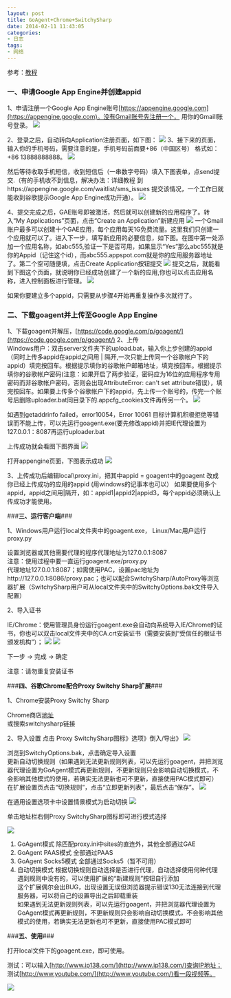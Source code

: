 ```yaml
---
layout: post
title: GoAgent+Chrome+SwitchySharp
date: 2014-02-11 11:43:05
categories:
- 日志
tags:
- 网络
---
```


参考：[教程](https://code.google.com/p/goagent/wiki/InstallGuide#goagent_GAE平台部署教程)
   
### **一、申请Google App Engine并创建appid** ###

1、申请注册一个Google App Engine账号[https://appengine.google.com](https://appengine.google.com)。没有Gmail账号先注册一个， 用你的Gmaill账号登录。
![](http://i1328.photobucket.com/albums/w532/xwlogic/1_zps0449ece8.jpg)

2、登录之后，自动转向Application注册页面，如下图：
![](http://i1328.photobucket.com/albums/w532/xwlogic/2_zpsf31dbae2.jpg)
3、接下来的页面，输入你的手机号码，需要注意的是，手机号码前面要+86（中国区号） 格式如：+86 13888888888。
![](http://i1328.photobucket.com/albums/w532/xwlogic/3_zpsad494b1f.jpg)

然后等待收取手机短信，收到短信后（一串数字号码）填入下图表单，点send提交.（有的手机收不到信息，解决办法：详细教程 到https://appengine.google.com/waitlist/sms_issues 提交该情况，一个工作日就能收到谷歌提示Google App Engine成功开通）。
![](http://i1328.photobucket.com/albums/w532/xwlogic/4_zps879674b2.jpg)

4、提交完成之后，GAE账号即被激活，然后就可以创建新的应用程序了。转入“My Applications”页面，点击“Create an Application”新建应用
![](http://i1328.photobucket.com/albums/w532/xwlogic/5_zps89f93e7b.jpg)
一个Gmail账户最多可以创建十个GAE应用，每个应用每天1G免费流量。这里我们只创建一个应用就可以了。进入下一步，填写新应用的必要信息，如下图。在图中第一处添加一个应用名称，如abc555,验证一下是否可用，如果显示“Yes”那么abc555就是你的Appid（记住这个id），而abc555.appspot.com就是你的应用服务器地址了。第二个空可随便填，点击Create Application按钮提交
![](http://i1328.photobucket.com/albums/w532/xwlogic/6_zps7efc74ae.jpg)
提交之后，就能看到下图这个页面，就说明你已经成功创建了一个新的应用,你也可以点击应用名称，进入控制面板进行管理。
![](http://i1328.photobucket.com/albums/w532/xwlogic/7_zpsb50f1f85.jpg)

如果你要建立多个appid，只需要从步骤4开始再重复操作多次就行了。


### **二、下载goagent并上传至Google App Engine** ###

1、下载goagent并解压，[https://code.google.com/p/goagent/](https://code.google.com/p/goagent/)
2、上传    
Windows用户：双击server文件夹下的upload.bat，输入你上步创建的appid（同时上传多appid在appid之间用 | 隔开,一次只能上传同一个谷歌帐户下的appid）填完按回车。根据提示填你的谷歌帐户邮箱地址，填完按回车。根据提示填你的谷歌帐户密码(注意：如果开启了两步验证，密码应为16位的应用程序专用密码而非谷歌帐户密码，否则会出现AttributeError: can't set attribute错误），填完按回车。如果要上传多个谷歌帐户下的appid，先上传一个账号的，传完一个账号后删除uploader.bat同目录下的.appcfg_cookies文件再传另一个。
![](http://i1328.photobucket.com/albums/w532/xwlogic/8_zps070888d6.jpg)

如遇到getaddrinfo failed，error10054，Error 10061 目标计算机积极拒绝等错误而不能上传，可以先运行goagent.exe(要先修改appid)并把IE代理设置为127.0.0.1：8087再运行uploader.bat

上传成功就会看图下图界面
![](http://i1328.photobucket.com/albums/w532/xwlogic/9_zps467c010a.jpg)

打开appengine页面，下图表示成功
![](http://i1328.photobucket.com/albums/w532/xwlogic/65E068079898_zpsaf298f87.jpg)

3、上传成功后编辑local\proxy.ini，把其中appid = goagent中的goagent 改成你已经上传成功的应用的appid (用windows的记事本也可以）
如果要使用多个appid，appid之间用|隔开，如：appid1|appid2|appid3，每个appid必须确认上传成功才能使用。

###**三、运行客户端**###

1、Windows用户运行local文件夹中的goagent.exe， Linux/Mac用户运行 proxy.py 
   
设置浏览器或其他需要代理的程序代理地址为127.0.0.1:8087    
注意：使用过程中要一直运行goagent.exe/proxy.py    
代理地址127.0.0.1:8087；如需使用PAC，设置pac地址为http://127.0.0.1:8086/proxy.pac；也可以配合SwitchySharp/AutoProxy等浏览器扩展（SwitchySharp用户可从local文件夹中的SwitchyOptions.bak文件导入配置）

2、导入证书

IE/Chrome：使用管理员身份运行goagent.exe会自动向系统导入IE/Chrome的证书，你也可以双击local文件夹中的CA.crt安装证书（需要安装到“受信任的根证书颁发机构”）；
![](http://i1328.photobucket.com/albums/w532/xwlogic/10_zps1c9ef165.jpg)
![](http://i1328.photobucket.com/albums/w532/xwlogic/11_zpsc2c3f75c.jpg)

下一步 -> 完成 -> 确定

注意：请勿重复安装证书

###**四、谷歌Chrome配合Proxy Switchy Sharp扩展**###

1、Chrome安装Proxy Switchy Sharp

Chrome商店[地址](https://chrome.google.com/webstore/detail/proxy-switchysharp/dpplabbmogkhghncfbfdeeokoefdjegm)    
或搜索switchysharp链接

2、导入设置
点击 Proxy SwitchySharp图标》选项》倒入/导出》
![](http://i1328.photobucket.com/albums/w532/xwlogic/12_zpse326d47d.jpg)

浏览到SwitchyOptions.bak，点击确定导入设置    
更新自动切换规则（如果遇到无法更新规则列表，可以先运行goagent，并把浏览器代理设置为GoAgent模式再更新规则，不更新规则只会影响自动切换模式，不会影响其他模式的使用，若确实无法更新也可不更新，直接使用PAC模式即可）    
在扩展设置页点击“切换规则”，点击“立即更新列表”，最后点击“保存”。
![](http://i1328.photobucket.com/albums/w532/xwlogic/13_zps937533b5.jpg)

在通用设置选项卡中设置情景模式为启动切换
![](http://i1328.photobucket.com/albums/w532/xwlogic/65E068079898_zps09cbf611.jpg)

单击地址栏右侧Proxy SwitchySharp图标即可进行模式选择

![](http://i1328.photobucket.com/albums/w532/xwlogic/14_zps0a3a537f.jpg)

1. GoAgent模式 除匹配proxy.ini中sites的直连外，其他全部通过GAE
2. GoAgent PAAS模式 全部通过PAAS
3. GoAgent Socks5模式 全部通过Socks5（暂不可用）
4. 自动切换模式 根据切换规则自动选择是否进行代理，自动选择使用何种代理   
遇到规则中没有的，可以使用扩展的“新建规则”按钮自行添加    
这个扩展偶尔会出BUG，出现设置无误但浏览器提示错误130无法连接到代理服务器，可以将自己的设置导出之后卸载重装    
如果遇到无法更新规则列表，可以先运行goagent，并把浏览器代理设置为GoAgent模式再更新规则，不更新规则只会影响自动切换模式，不会影响其他模式的使用，若确实无法更新也可不更新，直接使用PAC模式即可

###**五、使用**###

打开local文件下的goagent.exe，即可使用。

测试：可以输入[http://www.ip138.com/](http://www.ip138.com/)查询IP地址；    
测试[http://www.youtube.com/](http://www.youtube.com/)看一段视频等。

![](http://i1328.photobucket.com/albums/w532/xwlogic/65E068079898_zpscafcd845.jpg)





